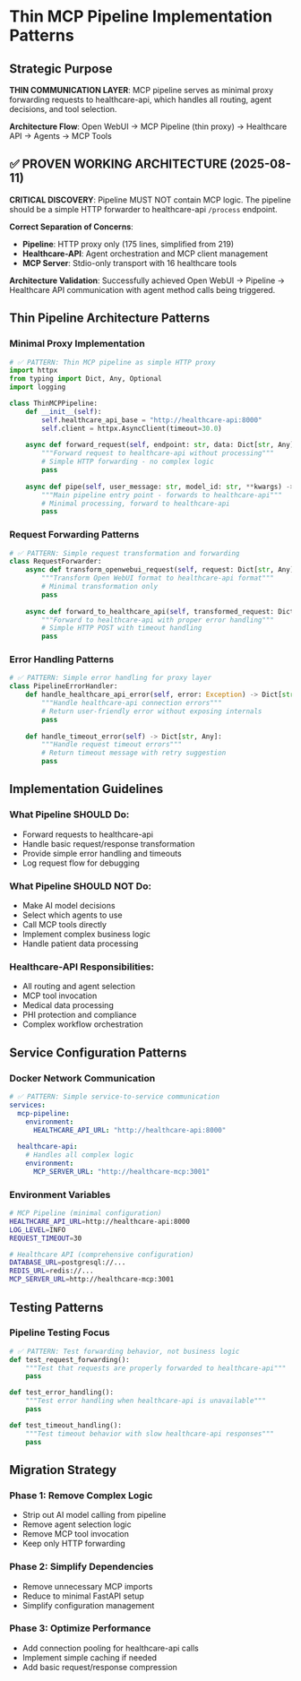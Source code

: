 # Thin MCP Pipeline Implementation Patterns

## Strategic Purpose

**THIN COMMUNICATION LAYER**: MCP pipeline serves as minimal proxy forwarding requests to healthcare-api, which handles all routing, agent decisions, and tool selection.

**Architecture Flow**: Open WebUI → MCP Pipeline (thin proxy) → Healthcare API → Agents → MCP Tools

## ✅ PROVEN WORKING ARCHITECTURE (2025-08-11)

**CRITICAL DISCOVERY**: Pipeline MUST NOT contain MCP logic. The pipeline should be a simple HTTP forwarder to healthcare-api `/process` endpoint.

**Correct Separation of Concerns**:
- **Pipeline**: HTTP proxy only (175 lines, simplified from 219)
- **Healthcare-API**: Agent orchestration and MCP client management  
- **MCP Server**: Stdio-only transport with 16 healthcare tools

**Architecture Validation**: Successfully achieved Open WebUI → Pipeline → Healthcare API communication with agent method calls being triggered.

## Thin Pipeline Architecture Patterns

### Minimal Proxy Implementation

```python
# ✅ PATTERN: Thin MCP pipeline as simple HTTP proxy
import httpx
from typing import Dict, Any, Optional
import logging

class ThinMCPPipeline:
    def __init__(self):
        self.healthcare_api_base = "http://healthcare-api:8000"
        self.client = httpx.AsyncClient(timeout=30.0)
    
    async def forward_request(self, endpoint: str, data: Dict[str, Any]) -> Dict[str, Any]:
        """Forward request to healthcare-api without processing"""
        # Simple HTTP forwarding - no complex logic
        pass
    
    async def pipe(self, user_message: str, model_id: str, **kwargs) -> Iterator[str]:
        """Main pipeline entry point - forwards to healthcare-api"""
        # Minimal processing, forward to healthcare-api
        pass
```

### Request Forwarding Patterns

```python
# ✅ PATTERN: Simple request transformation and forwarding
class RequestForwarder:
    async def transform_openwebui_request(self, request: Dict[str, Any]) -> Dict[str, Any]:
        """Transform Open WebUI format to healthcare-api format"""
        # Minimal transformation only
        pass
    
    async def forward_to_healthcare_api(self, transformed_request: Dict[str, Any]) -> Any:
        """Forward to healthcare-api with proper error handling"""
        # Simple HTTP POST with timeout handling
        pass
```

### Error Handling Patterns

```python
# ✅ PATTERN: Simple error handling for proxy layer
class PipelineErrorHandler:
    def handle_healthcare_api_error(self, error: Exception) -> Dict[str, Any]:
        """Handle healthcare-api connection errors"""
        # Return user-friendly error without exposing internals
        pass
    
    def handle_timeout_error(self) -> Dict[str, Any]:
        """Handle request timeout errors"""
        # Return timeout message with retry suggestion
        pass
```

## Implementation Guidelines

### What Pipeline SHOULD Do:
- Forward requests to healthcare-api
- Handle basic request/response transformation
- Provide simple error handling and timeouts
- Log request flow for debugging

### What Pipeline SHOULD NOT Do:
- Make AI model decisions
- Select which agents to use
- Call MCP tools directly
- Implement complex business logic
- Handle patient data processing

### Healthcare-API Responsibilities:
- All routing and agent selection
- MCP tool invocation
- Medical data processing
- PHI protection and compliance
- Complex workflow orchestration

## Service Configuration Patterns

### Docker Network Communication

```yaml
# ✅ PATTERN: Simple service-to-service communication
services:
  mcp-pipeline:
    environment:
      HEALTHCARE_API_URL: "http://healthcare-api:8000"
  
  healthcare-api:
    # Handles all complex logic
    environment:
      MCP_SERVER_URL: "http://healthcare-mcp:3001"
```

### Environment Variables

```bash
# MCP Pipeline (minimal configuration)
HEALTHCARE_API_URL=http://healthcare-api:8000
LOG_LEVEL=INFO
REQUEST_TIMEOUT=30

# Healthcare API (comprehensive configuration)
DATABASE_URL=postgresql://...
REDIS_URL=redis://...
MCP_SERVER_URL=http://healthcare-mcp:3001
```

## Testing Patterns

### Pipeline Testing Focus

```python
# ✅ PATTERN: Test forwarding behavior, not business logic
def test_request_forwarding():
    """Test that requests are properly forwarded to healthcare-api"""
    pass

def test_error_handling():
    """Test error handling when healthcare-api is unavailable"""
    pass

def test_timeout_handling():
    """Test timeout behavior with slow healthcare-api responses"""
    pass
```

## Migration Strategy

### Phase 1: Remove Complex Logic
- Strip out AI model calling from pipeline
- Remove agent selection logic
- Remove MCP tool invocation
- Keep only HTTP forwarding

### Phase 2: Simplify Dependencies
- Remove unnecessary MCP imports
- Reduce to minimal FastAPI setup
- Simplify configuration management

### Phase 3: Optimize Performance
- Add connection pooling for healthcare-api calls
- Implement simple caching if needed
- Add basic request/response compression
